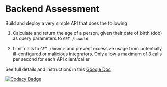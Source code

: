 # Backend Assessment

Build and deploy a very simple API that does the following

1.  Calculate and return the age of a person, given their date of birth (dob) as query parameters to `GET /howold`

2.  Limit calls to `GET /howold` and prevent excessive usage from potentially ill-configured or malicious integrators. Only allow a maximum of 3 calls per second for each API client/caller

See full details and instructions in this [Google Doc](https://docs.google.com/document/d/1ma5vKz0j34gwI9WYrZddMM1ENlQddGOVFJ5qdSq2QlQ)

[![Codacy Badge](https://app.codacy.com/project/badge/Grade/8ef61a01665c4493a8db5eec8171286f)](https://www.codacy.com/gh/awelllle/mybackend-project/dashboard?utm_source=github.com&amp;utm_medium=referral&amp;utm_content=awelllle/mybackend-project&amp;utm_campaign=Badge_Grade)